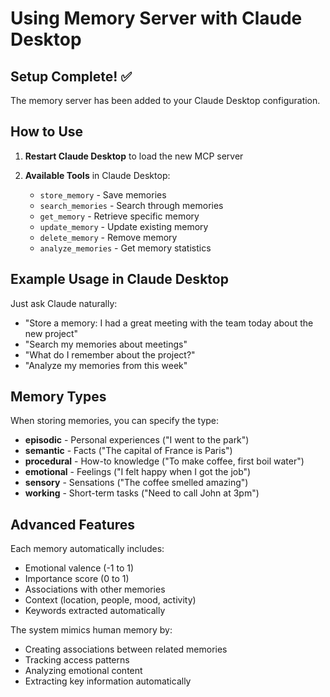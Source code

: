 # Using Memory Server with Claude Desktop

## Setup Complete! ✅

The memory server has been added to your Claude Desktop configuration.

## How to Use

1. **Restart Claude Desktop** to load the new MCP server

2. **Available Tools** in Claude Desktop:
   - `store_memory` - Save memories
   - `search_memories` - Search through memories
   - `get_memory` - Retrieve specific memory
   - `update_memory` - Update existing memory
   - `delete_memory` - Remove memory
   - `analyze_memories` - Get memory statistics

## Example Usage in Claude Desktop

Just ask Claude naturally:

- "Store a memory: I had a great meeting with the team today about the new project"
- "Search my memories about meetings"
- "What do I remember about the project?"
- "Analyze my memories from this week"

## Memory Types

When storing memories, you can specify the type:
- **episodic** - Personal experiences ("I went to the park")
- **semantic** - Facts ("The capital of France is Paris")
- **procedural** - How-to knowledge ("To make coffee, first boil water")
- **emotional** - Feelings ("I felt happy when I got the job")
- **sensory** - Sensations ("The coffee smelled amazing")
- **working** - Short-term tasks ("Need to call John at 3pm")

## Advanced Features

Each memory automatically includes:
- Emotional valence (-1 to 1)
- Importance score (0 to 1)
- Associations with other memories
- Context (location, people, mood, activity)
- Keywords extracted automatically

The system mimics human memory by:
- Creating associations between related memories
- Tracking access patterns
- Analyzing emotional content
- Extracting key information automatically